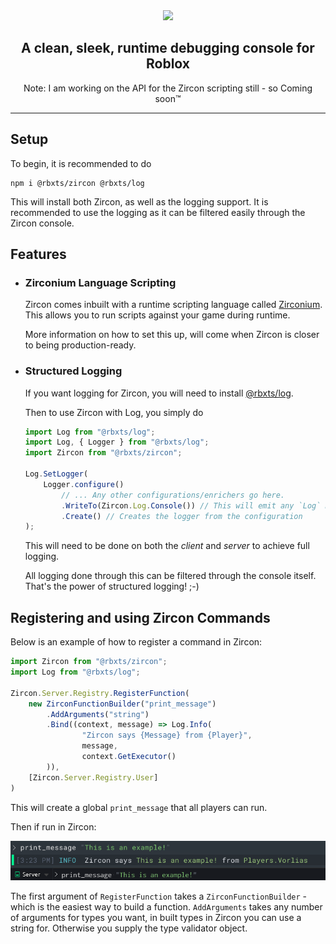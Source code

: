 <div align="center">
    <img src="https://i.imgur.com/YgpbX7G.png"/>
    <h2>A clean, sleek, runtime debugging console for Roblox</h2>
    <p>Note: I am working on the API for the Zircon scripting still - so Coming soon&trade;</p>
</div>

----

## Setup
To begin, it is recommended to do
```
npm i @rbxts/zircon @rbxts/log
```

This will install both Zircon, as well as the logging support. It is recommended to use the logging as it can be filtered easily through the Zircon console.

## Features
- ### Zirconium Language Scripting
    Zircon comes inbuilt with a runtime scripting language called [Zirconium](https://github.com/roblox-aurora/zirconium). This allows you to run scripts against your game during runtime.

    More information on how to set this up, will come when Zircon is closer to being production-ready.

- ### Structured Logging
    If you want logging for Zircon, you will need to install [@rbxts/log](https://github.com/roblox-aurora/rbx-log).

    Then to use Zircon with Log, you simply do 
    ```ts
    import Log from "@rbxts/log";
    import Log, { Logger } from "@rbxts/log";
    import Zircon from "@rbxts/zircon";

    Log.SetLogger(
        Logger.configure()
            // ... Any other configurations/enrichers go here.
            .WriteTo(Zircon.Log.Console()) // This will emit any `Log` messages to the Zircon console
            .Create() // Creates the logger from the configuration
    );
    ```

    This will need to be done on both the _client_ and _server_ to achieve full logging.

    All logging done through this can be filtered through the console itself. That's the power of structured logging! ;-)

## Registering and using Zircon Commands
Below is an example of how to register a command in Zircon:

```ts
import Zircon from "@rbxts/zircon";
import Log from "@rbxts/log";

Zircon.Server.Registry.RegisterFunction(
    new ZirconFunctionBuilder("print_message")
        .AddArguments("string")
        .Bind((context, message) => Log.Info(
                "Zircon says {Message} from {Player}", 
                message,
                context.GetExecutor()
        )),
    [Zircon.Server.Registry.User]
)
```

This will create a global `print_message` that all players can run.

Then if run in Zircon:

<img src="./assets/Example1.png"/>

The first argument of `RegisterFunction` takes a `ZirconFunctionBuilder` - which is the easiest way to build a function. `AddArguments` takes any number of arguments for types you want, in built types in Zircon you can use a string for. Otherwise you supply the type validator object.